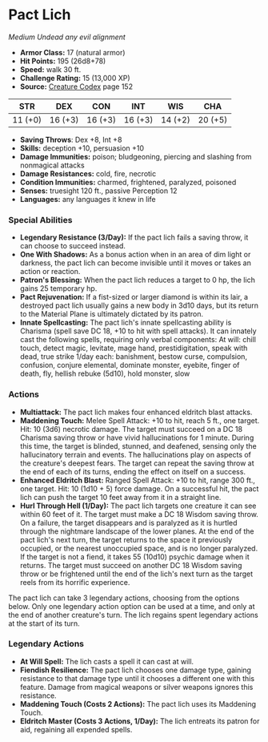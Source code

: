 # Pact Lich

*Medium* *Undead* *any evil alignment*

- **Armor Class:** 17 (natural armor)
- **Hit Points:** 195 (26d8+78)
- **Speed:** walk 30 ft.
- **Challenge Rating:** 15 (13,000 XP)
- **Source:** [Creature Codex](https://koboldpress.com/kpstore/product/creature-codex-for-5th-edition-dnd) page 152

| STR | DEX | CON | INT | WIS | CHA |
| --- | --- | --- | --- | --- | --- |
| 11 (+0) | 16 (+3) | 16 (+3) | 16 (+3) | 14 (+2) | 20 (+5) |

- **Saving Throws**: Dex +8, Int +8
- **Skills:** deception +10, persuasion +10
- **Damage Immunities:** poison; bludgeoning, piercing and slashing from nonmagical attacks
- **Damage Resistances:** cold, fire, necrotic
- **Condition Immunities:** charmed, frightened, paralyzed, poisoned
- **Senses:** truesight 120 ft., passive Perception 12
- **Languages:** any languages it knew in life
### Special Abilities
- **Legendary Resistance (3/Day):** If the pact lich fails a saving throw, it can choose to succeed instead.
- **One With Shadows:** As a bonus action when in an area of dim light or darkness, the pact lich can become invisible until it moves or takes an action or reaction.
- **Patron's Blessing:** When the pact lich reduces a target to 0 hp, the lich gains 25 temporary hp.
- **Pact Rejuvenation:** If a fist-sized or larger diamond is within its lair, a destroyed pact lich usually gains a new body in 3d10 days, but its return to the Material Plane is ultimately dictated by its patron.
- **Innate Spellcasting:** The pact lich's innate spellcasting ability is Charisma (spell save DC 18, +10 to hit with spell attacks). It can innately cast the following spells, requiring only verbal components:
At will: chill touch, detect magic, levitate, mage hand, prestidigitation, speak with dead, true strike
1/day each: banishment, bestow curse, compulsion, confusion, conjure elemental, dominate monster, eyebite, finger of death, fly, hellish rebuke (5d10), hold monster, slow
### Actions
- **Multiattack:** The pact lich makes four enhanced eldritch blast attacks.
- **Maddening Touch:** Melee Spell Attack: +10 to hit, reach 5 ft., one target. Hit: 10 (3d6) necrotic damage. The target must succeed on a DC 18 Charisma saving throw or have vivid hallucinations for 1 minute. During this time, the target is blinded, stunned, and deafened, sensing only the hallucinatory terrain and events. The hallucinations play on aspects of the creature's deepest fears. The target can repeat the saving throw at the end of each of its turns, ending the effect on itself on a success.
- **Enhanced Eldritch Blast:** Ranged Spell Attack: +10 to hit, range 300 ft., one target. Hit: 10 (1d10 + 5) force damage. On a successful hit, the pact lich can push the target 10 feet away from it in a straight line.
- **Hurl Through Hell (1/Day):** The pact lich targets one creature it can see within 60 feet of it. The target must make a DC 18 Wisdom saving throw. On a failure, the target disappears and is paralyzed as it is hurtled through the nightmare landscape of the lower planes. At the end of the pact lich's next turn, the target returns to the space it previously occupied, or the nearest unoccupied space, and is no longer paralyzed. If the target is not a fiend, it takes 55 (10d10) psychic damage when it returns. The target must succeed on another DC 18 Wisdom saving throw or be frightened until the end of the lich's next turn as the target reels from its horrific experience.

The pact lich can take 3 legendary actions, choosing from the options below. Only one legendary action option can be used at a time, and only at the end of another creature's turn. The lich regains spent legendary actions at the start of its turn.
### Legendary Actions
- **At Will Spell:** The lich casts a spell it can cast at will.
- **Fiendish Resilience:** The pact lich chooses one damage type, gaining resistance to that damage type until it chooses a different one with this feature. Damage from magical weapons or silver weapons ignores this resistance.
- **Maddening Touch (Costs 2 Actions):** The pact lich uses its Maddening Touch.
- **Eldritch Master (Costs 3 Actions, 1/Day):** The lich entreats its patron for aid, regaining all expended spells.
